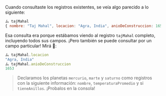 Cuando consultaste los registros existentes, se veía algo parecido a lo siguiente:

```javascript
ム tajMahal
{ nombre: "Taj Mahal", locacion: "Agra, India", anioDeConstruccion: 1653 }
```

Esa consulta era porque estábamos viendo al registro `tajMahal` completo, incluyendo todos sus campos. ¡Pero también se puede consultar por un campo particular! Mirá :eyes::

```javascript
ム tajMahal.locacion
"Agra, India"
ム tajMahal.anioDeConstruccion
1653
```

> Declaramos los planetas `mercurio`, `marte` y `saturno` como registros con la siguiente información: `nombre`, `temperaturaPromedio` y si `tieneAnillos`. ¡Probalos en la consola!
